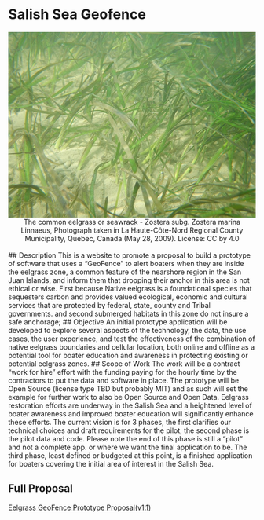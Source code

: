 # Salish Sea Geofence
<p></p>
<div align="center">
<img align="center" src="/images/800px-Eelgrass_(Zostera_marina)_-_iNaturalist.org.jpg"/>
<figcaption>The common eelgrass or seawrack - Zostera subg. Zostera marina Linnaeus, Photograph taken in La Haute-Côte-Nord Regional County Municipality, Quebec, Canada (May 28, 2009). License: CC by 4.0</figcaption><br>
</div>
## Description
This is a website to promote a proposal to build a prototype of software that uses a “GeoFence” to alert boaters when they are inside the eelgrass zone, a common feature of the nearshore region in the San Juan Islands, and inform them that dropping their anchor in this area is not ethical or wise. First because Native eelgrass is a foundational species that sequesters carbon and provides valued ecological, economic and cultural services that are protected by federal, state, county and Tribal governments. 
and second submerged habitats in this zone do not insure a safe anchorage;   
## Objective
An initial prototype application will be developed to explore several aspects of the technology, the data, the use cases, the user experience, and test the effectiveness of the combination of native eelgrass boundaries and cellular location, both online and offline as a potential tool for boater education and awareness in protecting existing or potential eelgrass zones.
## Scope of Work
The work will be a contract “work for hire” effort with the funding paying for the hourly time by the contractors to put the data and software in place. The prototype will be Open Source (license type TBD but probably MIT) and as such will set the example for further work to also be Open Source and Open Data. Eelgrass restoration efforts are underway in the Salish Sea and a heightened level of boater awareness and improved boater education will significantly enhance these efforts. The current vision is for 3 phases, the first clarifies our technical choices and draft requirements for the pilot, the second phase is the pilot data and code. Please note the end of this phase is still a “pilot” and not a complete app. or where we want the final application to be. The third phase, least defined or budgeted at this point, is a finished application for boaters covering the initial area of interest in the Salish Sea.

## Full Proposal
[Eelgrass GeoFence Prototype Proposal(v1.1)](https://drive.google.com/file/d/10haaKL3UTrPU_xXIqinI8f4VytkmPqC2/view?usp=sharing)